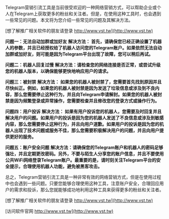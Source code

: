 Telegram营销引流工具是当前很受欢迎的一种网络营销方式，可以帮助企业或个人在Telegram上获取更多的粉丝和关注者。但是，在使用这种工具时，也会遇到一些常见的问题。本文将为您介绍一些常见的问题及其解决方法。

[想了解推广相关软件的朋友请登录 http://www.vst.tw](http://www.vst.tw)

**问题一：无法自动加群或加好友**
**解决方法： 首先，请确保您已经正确设置了机器人的参数，并且已经授权给了机器人访问您的Telegram账户。如果依然无法自动加群或加好友，则可能是因为Telegram平台出现了故障，您可以稍后再试。**

**问题二：机器人回复过慢**
**解决方法：请检查您的网络连接是否正常，或尝试升级您的机器人版本，以确保能够更快地响应用户的请求。**

**问题三：被封禁**
**解决方法： 如果您的机器人被封禁了，您需要首先找到原因并且尽快纠正。例如，如果您的机器人被封禁是因为发送了垃圾信息或涉及到不良内容，那么您需要停止这种行为，并且向Telegram申请解封。如果您的机器人被封禁是因为频繁登录或异常操作，您需要检查并且修改您的登录方式或操作行为。**

**问题四：用户投诉**
**解决方法： 如果有用户投诉您的机器人，您需要及时回复并且解决用户的问题。如果用户的投诉是因为您的机器人发送了不良信息或涉及到敏感内容，那么您需要停止这种行为，并且向用户道歉。如果用户的投诉是因为您的机器人出现了技术问题或服务不佳，那么您需要积极解决用户的问题，并且向用户提供更好的服务。**

**问题五：账户安全问题**
**解决方法：请确保您的Telegram账户和机器人的密码足够强壮，并且定期更改密码。另外，不要与陌生人分享您的账户信息，并且不要使用公共WiFi网络登录Telegram账户。最重要的是，请时刻关注Telegram平台的安全提示，合理使用机器人功能，避免被黑客攻击。**

总之，Telegram营销引流工具是一种非常有效的网络营销方式，但是在使用过程中也会遇到一些问题。只要您能够合理使用这种工具，注意账户安全，合理回应用户的需求和投诉，那么您就能够成功地利用这种工具来获得更多的粉丝和关注者。

[想了解推广相关软件的朋友请登录 http://www.vst.tw](http://www.vst.tw)


[访问软件官网 http://www.vst.tw](http://www.vst.tw)
